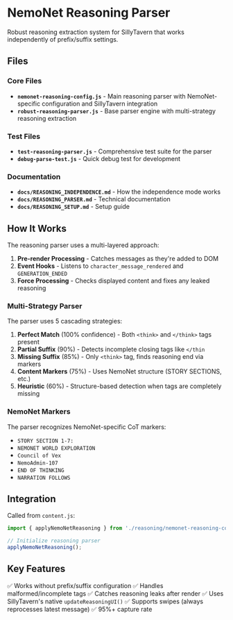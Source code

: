 # NemoNet Reasoning Parser

Robust reasoning extraction system for SillyTavern that works independently of prefix/suffix settings.

## Files

### Core Files
- **`nemonet-reasoning-config.js`** - Main reasoning parser with NemoNet-specific configuration and SillyTavern integration
- **`robust-reasoning-parser.js`** - Base parser engine with multi-strategy reasoning extraction

### Test Files
- **`test-reasoning-parser.js`** - Comprehensive test suite for the parser
- **`debug-parse-test.js`** - Quick debug test for development

### Documentation
- **`docs/REASONING_INDEPENDENCE.md`** - How the independence mode works
- **`docs/REASONING_PARSER.md`** - Technical documentation
- **`docs/REASONING_SETUP.md`** - Setup guide

## How It Works

The reasoning parser uses a multi-layered approach:

1. **Pre-render Processing** - Catches messages as they're added to DOM
2. **Event Hooks** - Listens to `character_message_rendered` and `GENERATION_ENDED`
3. **Force Processing** - Checks displayed content and fixes any leaked reasoning

### Multi-Strategy Parser

The parser uses 5 cascading strategies:

1. **Perfect Match** (100% confidence) - Both `<think>` and `</think>` tags present
2. **Partial Suffix** (90%) - Detects incomplete closing tags like `</thin`
3. **Missing Suffix** (85%) - Only `<think>` tag, finds reasoning end via markers
4. **Content Markers** (75%) - Uses NemoNet structure (STORY SECTIONS, etc.)
5. **Heuristic** (60%) - Structure-based detection when tags are completely missing

### NemoNet Markers

The parser recognizes NemoNet-specific CoT markers:
- `STORY SECTION 1-7:`
- `NEMONET WORLD EXPLORATION`
- `Council of Vex`
- `NemoAdmin-107`
- `END OF THINKING`
- `NARRATION FOLLOWS`

## Integration

Called from `content.js`:
```javascript
import { applyNemoNetReasoning } from './reasoning/nemonet-reasoning-config.js';

// Initialize reasoning parser
applyNemoNetReasoning();
```

## Key Features

✅ Works without prefix/suffix configuration
✅ Handles malformed/incomplete tags
✅ Catches reasoning leaks after render
✅ Uses SillyTavern's native `updateReasoningUI()`
✅ Supports swipes (always reprocesses latest message)
✅ 95%+ capture rate
